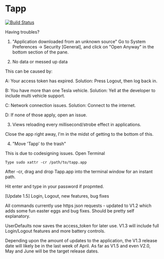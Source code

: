 # Tapp
[![Build Status](https://travis-ci.org/HudsonGraeme/Tapp-Tesla-macOS.svg?branch=master)](https://travis-ci.org/HudsonGraeme/Tapp-Tesla-macOS)

Having troubles?

1. "Application downloaded from an unknown source"
Go to System Preferences -> Security [General], and click on "Open Anyway" in the bottom section of the pane.

2. No data or messed up data
  
  This can be caused by: 
    
   A: Your access token has expired. Solution: Press Logout, then log back in.
    
   B: You have more than one Tesla vehicle. Solution: Yell at the developer to include multi vehicle support.
    
   C: Network connection issues. Solution: Connect to the internet.
    
   D: If none of those apply, open an issue.

3. Views reloading every millisecond/strobe effect in applications.

  Close the app right away, I'm in the midst of getting to the bottom of this.

4. "Move 'Tapp' to the trash"

This is due to codesigning issues.
Open Terminal

    Type sudo xattr -cr /path/to/tapp.app
    
After -cr, drag and drop Tapp.app into the terminal window for an instant path.

Hit enter and type in your password if propmted.

[Update 1.5]
Login, Logout, new features, bug fixes


All commands currently use https json requests - updated to V1.2 which adds some fun easter eggs and bug fixes. Should be pretty self explanatory.

UserDefaults now saves the access_token for later use. V1.3 will include full Login/Logout features and more battery controls.

Depending upon the amount of updates to the application, the V1.3 release date will likely be in the last week of April. As far as V1.5 and even V2.0, May and June will be the target release dates.
